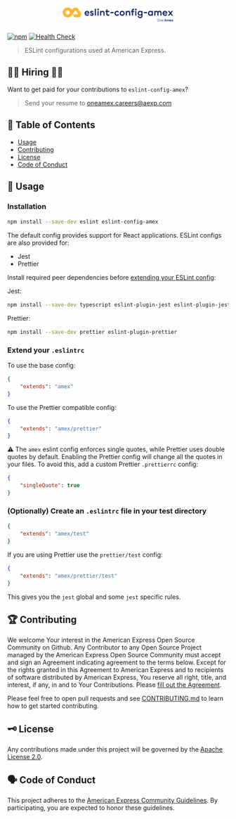 <h1 align="center">
  <img src='https://github.com/americanexpress/eslint-config-amex/raw/main/eslint-config-amex.png' alt="Eslint Config Amex - One Amex" width='50%'/>
</h1>

[![npm](https://img.shields.io/npm/v/eslint-config-amex)](https://www.npmjs.com/package/eslint-config-amex)
[![Health Check](https://github.com/americanexpress/eslint-config-amex/actions/workflows/ci.yml/badge.svg?branch=main)](https://github.com/americanexpress/eslint-config-amex/actions/workflows/ci.yml)

> ESLint configurations used at American Express.

## 👩‍💻 Hiring 👨‍💻

Want to get paid for your contributions to `eslint-config-amex`?
> Send your resume to oneamex.careers@aexp.com

## 📖 Table of Contents

* [Usage](#-usage)
* [Contributing](#-contributing)
* [License](#️-license)
* [Code of Conduct](#️-code-of-conduct)

## 🤹‍ Usage

### Installation


```bash
npm install --save-dev eslint eslint-config-amex
```

The default config provides support for React applications. ESLint configs are also provided for:

* Jest
* Prettier

Install required peer dependencies before [extending your ESLint config](#extend-your-eslintrc):

Jest:

```bash
npm install --save-dev typescript eslint-plugin-jest eslint-plugin-jest-dom
```

Prettier:

```bash
npm install --save-dev prettier eslint-plugin-prettier
```

### Extend your `.eslintrc`

To use the base config:

```json
{
    "extends": "amex"
}
```

To use the Prettier compatible config:

```json
{
    "extends": "amex/prettier"
}
```

:warning: The `amex` eslint config enforces single quotes, while Prettier uses double quotes by default.
Enabling the Prettier config will change all the quotes in your files. 
To avoid this, add a custom Prettier `.prettierrc` config:

```json
{
    "singleQuote": true
}
```

### (Optionally) Create an `.eslintrc` file in your test directory

```json
{
    "extends": "amex/test"
}
```

If you are using Prettier use the `prettier/test` config:

```json
{
    "extends": "amex/prettier/test"
}
```

This gives you the `jest` global and some `jest` specific rules.

## 🏆 Contributing

We welcome Your interest in the American Express Open Source Community on Github.
Any Contributor to any Open Source Project managed by the American Express Open
Source Community must accept and sign an Agreement indicating agreement to the
terms below. Except for the rights granted in this Agreement to American Express
and to recipients of software distributed by American Express, You reserve all
right, title, and interest, if any, in and to Your Contributions. Please [fill
out the Agreement](https://cla-assistant.io/americanexpress/eslint-config-amex).

Please feel free to open pull requests and see [CONTRIBUTING.md](./CONTRIBUTING.md) to learn how to get started contributing.

## 🗝️ License

Any contributions made under this project will be governed by the [Apache License 2.0](./LICENSE.txt).

## 🗣️ Code of Conduct

This project adheres to the [American Express Community Guidelines](./CODE_OF_CONDUCT.md).
By participating, you are expected to honor these guidelines.
